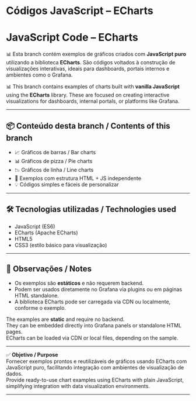 # Códigos JavaScript – ECharts  
# JavaScript Code – ECharts

📊 Esta branch contém exemplos de gráficos criados com **JavaScript puro** utilizando a biblioteca **ECharts**. São códigos voltados à construção de visualizações interativas, ideais para dashboards, portais internos e ambientes como o Grafana.

📊 This branch contains examples of charts built with **vanilla JavaScript** using the **ECharts** library. These are focused on creating interactive visualizations for dashboards, internal portals, or platforms like Grafana.

---

## 📦 Conteúdo desta branch / Contents of this branch

- 📈 Gráficos de barras / Bar charts  
- 📊 Gráficos de pizza / Pie charts  
- 📉 Gráficos de linha / Line charts  
- 🧩 Exemplos com estrutura HTML + JS independente  
- 💡 Códigos simples e fáceis de personalizar

---

## 🛠️ Tecnologias utilizadas / Technologies used

- JavaScript (ES6)  
- ECharts (Apache ECharts)  
- HTML5  
- CSS3 (estilo básico para visualização)

---

## 📌 Observações / Notes

- Os exemplos são **estáticos** e não requerem backend.  
- Podem ser usados diretamente no Grafana via plugins ou em páginas HTML standalone.  
- A biblioteca ECharts pode ser carregada via CDN ou localmente, conforme o exemplo.

The examples are **static** and require no backend.  
They can be embedded directly into Grafana panels or standalone HTML pages.  
ECharts can be loaded via CDN or local files, depending on the sample.

---

✅ **Objetivo / Purpose**  
Fornecer exemplos prontos e reutilizáveis de gráficos usando ECharts com JavaScript puro, facilitando integração com ambientes de visualização de dados.  
Provide ready-to-use chart examples using ECharts with plain JavaScript, simplifying integration with data visualization environments.

---
